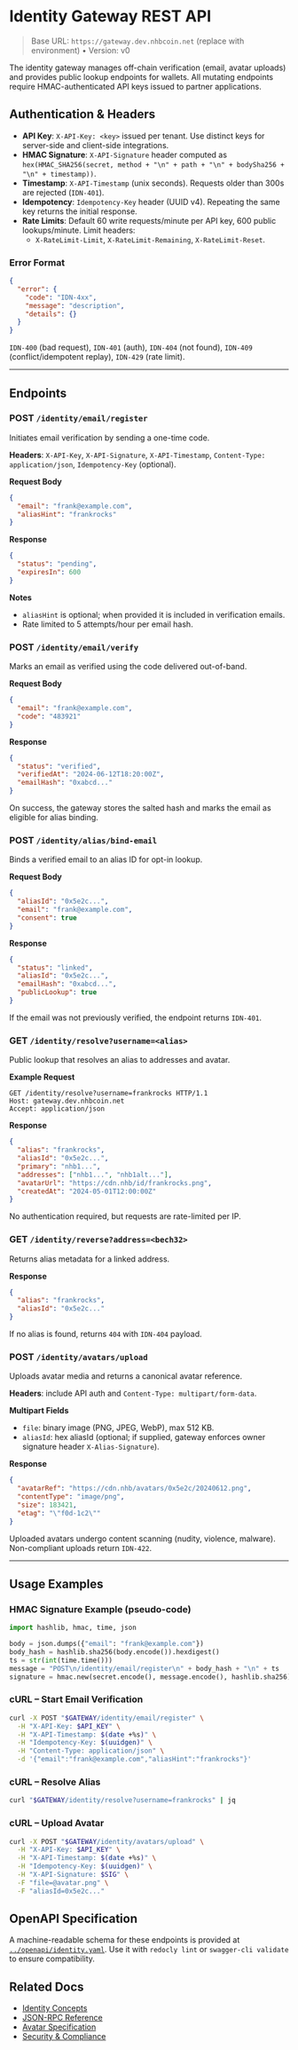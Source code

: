 # Identity Gateway REST API

> Base URL: `https://gateway.dev.nhbcoin.net` (replace with environment) • Version: v0

The identity gateway manages off-chain verification (email, avatar uploads) and provides public lookup endpoints for wallets. All
mutating endpoints require HMAC-authenticated API keys issued to partner applications.

## Authentication & Headers

* **API Key**: `X-API-Key: <key>` issued per tenant. Use distinct keys for server-side and client-side integrations.
* **HMAC Signature**: `X-API-Signature` header computed as `hex(HMAC_SHA256(secret, method + "\n" + path + "\n" + bodySha256 +
  "\n" + timestamp))`.
* **Timestamp**: `X-API-Timestamp` (unix seconds). Requests older than 300s are rejected (`IDN-401`).
* **Idempotency**: `Idempotency-Key` header (UUID v4). Repeating the same key returns the initial response.
* **Rate Limits**: Default 60 write requests/minute per API key, 600 public lookups/minute. Limit headers:
  * `X-RateLimit-Limit`, `X-RateLimit-Remaining`, `X-RateLimit-Reset`.

### Error Format

```json
{
  "error": {
    "code": "IDN-4xx",
    "message": "description",
    "details": {}
  }
}
```

`IDN-400` (bad request), `IDN-401` (auth), `IDN-404` (not found), `IDN-409` (conflict/idempotent replay), `IDN-429` (rate limit).

---

## Endpoints

### POST `/identity/email/register`

Initiates email verification by sending a one-time code.

**Headers**: `X-API-Key`, `X-API-Signature`, `X-API-Timestamp`, `Content-Type: application/json`, `Idempotency-Key` (optional).

**Request Body**

```json
{
  "email": "frank@example.com",
  "aliasHint": "frankrocks"
}
```

**Response**

```json
{
  "status": "pending",
  "expiresIn": 600
}
```

**Notes**

* `aliasHint` is optional; when provided it is included in verification emails.
* Rate limited to 5 attempts/hour per email hash.

### POST `/identity/email/verify`

Marks an email as verified using the code delivered out-of-band.

**Request Body**

```json
{
  "email": "frank@example.com",
  "code": "483921"
}
```

**Response**

```json
{
  "status": "verified",
  "verifiedAt": "2024-06-12T18:20:00Z",
  "emailHash": "0xabcd..."
}
```

On success, the gateway stores the salted hash and marks the email as eligible for alias binding.

### POST `/identity/alias/bind-email`

Binds a verified email to an alias ID for opt-in lookup.

**Request Body**

```json
{
  "aliasId": "0x5e2c...",
  "email": "frank@example.com",
  "consent": true
}
```

**Response**

```json
{
  "status": "linked",
  "aliasId": "0x5e2c...",
  "emailHash": "0xabcd...",
  "publicLookup": true
}
```

If the email was not previously verified, the endpoint returns `IDN-401`.

### GET `/identity/resolve?username=<alias>`

Public lookup that resolves an alias to addresses and avatar.

**Example Request**

```http
GET /identity/resolve?username=frankrocks HTTP/1.1
Host: gateway.dev.nhbcoin.net
Accept: application/json
```

**Response**

```json
{
  "alias": "frankrocks",
  "aliasId": "0x5e2c...",
  "primary": "nhb1...",
  "addresses": ["nhb1...", "nhb1alt..."],
  "avatarUrl": "https://cdn.nhb/id/frankrocks.png",
  "createdAt": "2024-05-01T12:00:00Z"
}
```

No authentication required, but requests are rate-limited per IP.

### GET `/identity/reverse?address=<bech32>`

Returns alias metadata for a linked address.

**Response**

```json
{
  "alias": "frankrocks",
  "aliasId": "0x5e2c..."
}
```

If no alias is found, returns `404` with `IDN-404` payload.

### POST `/identity/avatars/upload`

Uploads avatar media and returns a canonical avatar reference.

**Headers**: include API auth and `Content-Type: multipart/form-data`.

**Multipart Fields**

* `file`: binary image (PNG, JPEG, WebP), max 512 KB.
* `aliasId`: hex aliasId (optional; if supplied, gateway enforces owner signature header `X-Alias-Signature`).

**Response**

```json
{
  "avatarRef": "https://cdn.nhb/avatars/0x5e2c/20240612.png",
  "contentType": "image/png",
  "size": 183421,
  "etag": "\"f0d-1c2\""
}
```

Uploaded avatars undergo content scanning (nudity, violence, malware). Non-compliant uploads return `IDN-422`.

---

## Usage Examples

### HMAC Signature Example (pseudo-code)

```python
import hashlib, hmac, time, json

body = json.dumps({"email": "frank@example.com"})
body_hash = hashlib.sha256(body.encode()).hexdigest()
ts = str(int(time.time()))
message = "POST\n/identity/email/register\n" + body_hash + "\n" + ts
signature = hmac.new(secret.encode(), message.encode(), hashlib.sha256).hexdigest()
```

### cURL – Start Email Verification

```bash
curl -X POST "$GATEWAY/identity/email/register" \
  -H "X-API-Key: $API_KEY" \
  -H "X-API-Timestamp: $(date +%s)" \
  -H "Idempotency-Key: $(uuidgen)" \
  -H "Content-Type: application/json" \
  -d '{"email":"frank@example.com","aliasHint":"frankrocks"}'
```

### cURL – Resolve Alias

```bash
curl "$GATEWAY/identity/resolve?username=frankrocks" | jq
```

### cURL – Upload Avatar

```bash
curl -X POST "$GATEWAY/identity/avatars/upload" \
  -H "X-API-Key: $API_KEY" \
  -H "X-API-Timestamp: $(date +%s)" \
  -H "Idempotency-Key: $(uuidgen)" \
  -H "X-API-Signature: $SIG" \
  -F "file=@avatar.png" \
  -F "aliasId=0x5e2c..."
```

## OpenAPI Specification

A machine-readable schema for these endpoints is provided at [`../openapi/identity.yaml`](../openapi/identity.yaml). Use it with
`redocly lint` or `swagger-cli validate` to ensure compatibility.

## Related Docs

* [Identity Concepts](./identity.md)
* [JSON-RPC Reference](./identity-api.md)
* [Avatar Specification](./avatars.md)
* [Security & Compliance](./identity-security-compliance.md)
